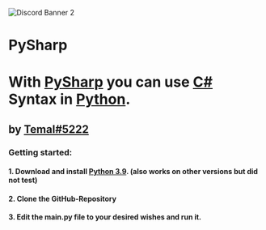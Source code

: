 ![Discord Banner 2](https://discordapp.com/api/guilds/905565458500034621/widget.png?style=banner2)
# PySharp
<h1>With <a href="https://github.com/temal32/PySharp">PySharp</a> you can use <a target=”_blank” href="https://docs.microsoft.com/en-us/dotnet/csharp/tour-of-csharp/">C#</a> Syntax in <a target=”_blank” href="https://python.org">Python</a>.</h1>
<h2>by <a href="https://temal.cf">Temal#5222</a></h2>
<h3>Getting started:</h3>
<h4>1. Download and install <a href="https://www.python.org/downloads/release/python-390/Python 3.9">Python 3.9</a>. (also works on other versions but did not test)</h4>
<h4>2. Clone the GitHub-Repository</h4>
<h4>3. Edit the main.py file to your desired wishes and run it.</h4>
